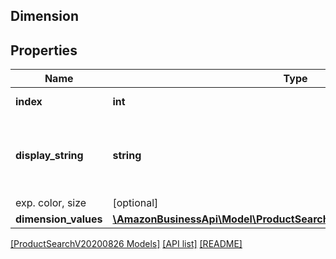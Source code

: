 ## Dimension

## Properties

Name | Type | Description | Notes
------------ | ------------- | ------------- | -------------
**index** | **int** | Index of the dimension | [optional]
**display_string** | **string** | Categorical name of the dimension in its readable form 
 exp. color, size | [optional]
**dimension_values** | [**\AmazonBusinessApi\Model\ProductSearchV20200826\DimensionValue[]**](DimensionValue.md) |  | [optional]

[[ProductSearchV20200826 Models]](../) [[API list]](../../Api) [[README]](../../../README.md)
